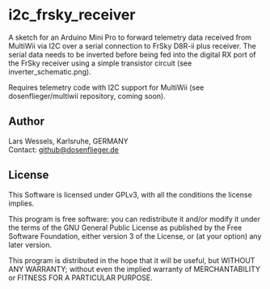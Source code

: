 # i2c_frsky_receiver

A sketch for an Arduino Mini Pro to forward telemetry data received from MultiWii 
via I2C over a serial connection to FrSky D8R-ii plus receiver. The serial data
needs to be inverted before being fed into the digital RX port of the FrSky
receiver using a simple transistor circuit (see inverter_schematic.png).

Requires telemetry code with I2C support for MultiWii (see dosenflieger/multiwii 
repository, coming soon).


## Author

Lars Wessels, Karlsruhe, GERMANY  
Contact: github@dosenflieger.de


## License

This Software is licensed under GPLv3, with all the conditions the license implies.

This program is free software: you can redistribute it and/or modify it under the
terms of the GNU General Public License as published by the Free Software Foundation, 
either version 3 of the License, or (at your option) any later version.

This program is distributed in the hope that it will be useful, but WITHOUT ANY 
WARRANTY; without even the implied warranty of MERCHANTABILITY or FITNESS FOR 
A PARTICULAR PURPOSE.